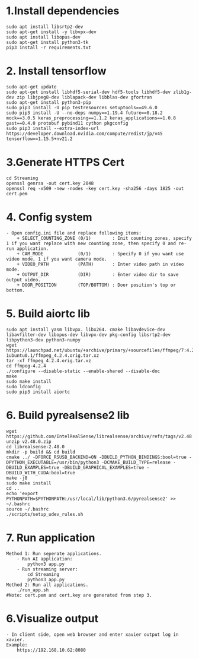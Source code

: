 # 1.Install dependencies
    sudo apt install libsrtp2-dev
    sudo apt-get install -y libvpx-dev
    sudo apt install libopus-dev
    sudo apt-get install python3-tk 
    pip3 install -r requirements.txt

# 2. Install tensorflow
    sudo apt-get update
    sudo apt-get install libhdf5-serial-dev hdf5-tools libhdf5-dev zlib1g-dev zip libjpeg8-dev liblapack-dev libblas-dev gfortran
    sudo apt-get install python3-pip
    sudo pip3 install -U pip testresources setuptools==49.6.0
    sudo pip3 install -U --no-deps numpy==1.19.4 future==0.18.2 mock==3.0.5 keras_preprocessing==1.1.2 keras_applications==1.0.8 gast==0.4.0 protobuf pybind11 cython pkgconfig
    sudo pip3 install --extra-index-url https://developer.download.nvidia.com/compute/redist/jp/v45 tensorflow==1.15.5+nv21.2
    
# 3.Generate HTTPS Cert
    cd Streaming
    openssl genrsa -out cert.key 2048
    openssl req -x509 -new -nodes -key cert.key -sha256 -days 1825 -out cert.pem

# 4. Config system
    - Open config.ini file and replace following items:
        + SELECT_COUNTING_ZONE (0/1)        : Init counting zones, specify 1 if you want replace with new counting zone, then specify 0 and re-run application.
        + CAM_MODE             (0/1)        : Specify 0 if you want use video mode, 1 if you want camera mode.
        + VIDEO_PATH           (PATH)       : Enter video path in video mode.
        + OUTPUT_DIR           (DIR)        : Enter video dir to save output video.
        + DOOR_POSITION        (TOP/BOTTOM) : Door position's top or bottom.


# 5. Build aiortc lib
    sudo apt install yasm libvpx. libx264. cmake libavdevice-dev libavfilter-dev libopus-dev libvpx-dev pkg-config libsrtp2-dev libpython3-dev python3-numpy
    wget https://launchpad.net/ubuntu/+archive/primary/+sourcefiles/ffmpeg/7:4.2.4-1ubuntu0.1/ffmpeg_4.2.4.orig.tar.xz
    tar -xf ffmpeg_4.2.4.orig.tar.xz
    cd ffmpeg-4.2.4
    ./configure --disable-static --enable-shared --disable-doc
    make
    sudo make install
    sudo ldconfig
    sudo pip3 install aiortc

# 6. Build pyrealsense2 lib
    wget https://github.com/IntelRealSense/librealsense/archive/refs/tags/v2.48.0.zip
    unzip v2.48.0.zip
    cd librealsense-2.48.0
    mkdir -p build && cd build
    cmake ../ -DFORCE_RSUSB_BACKEND=ON -DBUILD_PYTHON_BINDINGS:bool=true -DPYTHON_EXECUTABLE=/usr/bin/python3 -DCMAKE_BUILD_TYPE=release -DBUILD_EXAMPLES=true -DBUILD_GRAPHICAL_EXAMPLES=true -DBUILD_WITH_CUDA:bool=true
    make -j8
    sudo make install
    cd ..
    echo 'export PYTHONPATH=$PYTHONPATH:/usr/local/lib/python3.6/pyrealsense2' >> ~/.bashrc
    source ~/.bashrc
    ./scripts/setup_udev_rules.sh

# 7. Run application
    Method 1: Run seperate applications.
        - Run AI application:
            python3 app.py
        - Run streaming server:
            cd Streaming
            python3 app.py
    Method 2: Run all applications.
        ./run_app.sh
    #Note: cert.pem and cert.key are generated from step 3.
    
# 6.Visualize output
    - In client side, open web browser and enter xavier output log in xavier.
    Example:
        https://192.168.10.62:8080
        
    


